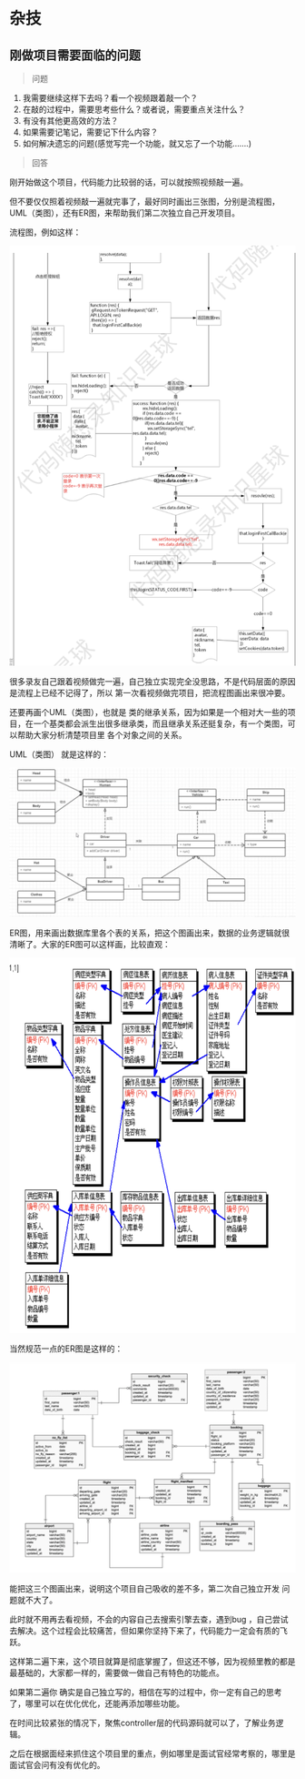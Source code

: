 # 杂技


## 刚做项目需要面临的问题

> 问题

1. 我需要继续这样下去吗？看一个视频跟着敲一个？
2. 在敲的过程中，需要思考些什么？或者说，需要重点关注什么？
3. 有没有其他更高效的方法？
4. 如果需要记笔记，需要记下什么内容？
5. 如何解决遗忘的问题(感觉写完一个功能，就又忘了一个功能…….)

> 回答

刚开始做这个项目，代码能力比较弱的话，可以就按照视频敲一遍。

但不要仅仅照着视频敲一遍就完事了，最好同时画出三张图，分别是流程图，UML（类图），还有ER图，来帮助我们第二次独立自己开发项目。

流程图，例如这样：

![](2023-05-19-09-16-05.png)

很多录友自己跟着视频做完一遍，自己独立实现完全没思路，不是代码层面的原因是流程上已经不记得了，所以 第一次看视频做完项目，把流程图画出来很冲要。

还要再画个UML（类图），也就是 类的继承关系，因为如果是一个相对大一些的项目，在一个基类都会派生出很多继承类，而且继承关系还挺复杂，有一个类图，可以帮助大家分析清楚项目里 各个对象之间的关系。

UML（类图） 就是这样的：

![](2023-05-19-09-16-13.png)

ER图，用来画出数据库里各个表的关系，把这个图画出来，数据的业务逻辑就很清晰了。大家的ER图可以这样画，比较直观：

![](2023-05-19-09-16-19.png)

当然规范一点的ER图是这样的：

![](2023-05-19-09-16-25.png)

能把这三个图画出来，说明这个项目自己吸收的差不多，第二次自己独立开发 问题就不大了。

此时就不用再去看视频，不会的内容自己去搜索引擎去查，遇到bug ，自己尝试去解决。这个过程会比较痛苦，但如果你坚持下来了，代码能力一定会有质的飞跃。

这样第二遍下来，这个项目就算是彻底掌握了，但这还不够，因为视频里教的都是最基础的，大家都一样的，需要做一做自己有特色的功能点。

如果第二遍你 确实是自己独立写的，相信在写的过程中，你一定有自己的思考了，哪里可以在优化优化，还能再添加哪些功能。

在时间比较紧张的情况下，聚焦controller层的代码源码就可以了，了解业务逻辑。

之后在根据面经来抓住这个项目里的重点，例如哪里是面试官经常考察的，哪里是面试官会问有没有优化的。